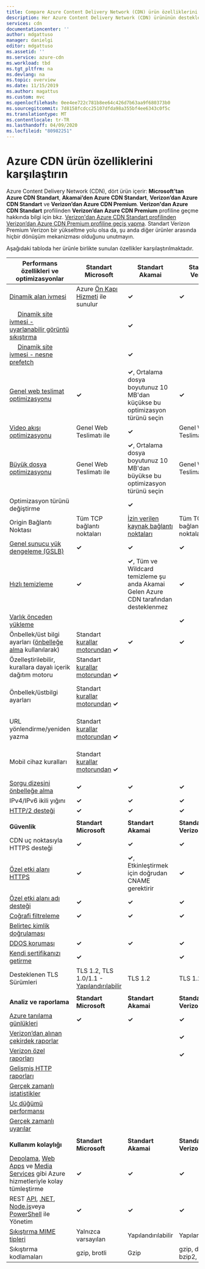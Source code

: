 ```yaml
---
title: Compare Azure Content Delivery Network (CDN) ürün özelliklerini karşılaştırın | Microsoft Docs
description: Her Azure Content Delivery Network (CDN) ürününün desteklediği özellikler hakkında bilgi edinin.
services: cdn
documentationcenter: ''
author: mdgattuso
manager: danielgi
editor: mdgattuso
ms.assetid: ''
ms.service: azure-cdn
ms.workload: tbd
ms.tgt_pltfrm: na
ms.devlang: na
ms.topic: overview
ms.date: 11/15/2019
ms.author: magattus
ms.custom: mvc
ms.openlocfilehash: 0ee4ee722c781b8ee64c426d7b63aa9f680373b0
ms.sourcegitcommit: 7d8158fcdcc25107dfda98a355bf4ee6343c0f5c
ms.translationtype: MT
ms.contentlocale: tr-TR
ms.lasthandoff: 04/09/2020
ms.locfileid: "80982251"
---
```

# <a name="compare-azure-cdn-product-features"></a>Azure CDN ürün özelliklerini karşılaştırın

Azure Content Delivery Network (CDN), dört ürün içerir: **Microsoft’tan Azure CDN Standart**, **Akamai’den Azure CDN Standart**, **Verizon’dan Azure CDN Standart** ve **Verizon’dan Azure CDN Premium**. **Verizon'dan Azure CDN Standart** profilinden **Verizon’dan Azure CDN Premium** profiline geçme hakkında bilgi için bkz. [Verizon'dan Azure CDN Standart profilinden Verizon’dan Azure CDN Premium profiline geçiş yapma](cdn-migrate.md). Standart Verizon Premium Verizon bir yükseltme yolu olsa da, şu anda diğer ürünler arasında hiçbir dönüşüm mekanizması olduğunu unutmayın.

Aşağıdaki tabloda her ürünle birlikte sunulan özellikler karşılaştırılmaktadır.

| **Performans özellikleri ve optimizasyonlar** | **Standart Microsoft** | **Standart Akamai** | **Standart Verizon** | **Premium Verizon** |
| --- | --- | --- | --- | --- |
| [Dinamik alan ivmesi](https://docs.microsoft.com/azure/cdn/cdn-dynamic-site-acceleration)  | Azure [Ön Kapı Hizmeti](https://docs.microsoft.com/azure/frontdoor/front-door-overview) ile sunulur | **&#x2713;**  | **&#x2713;** | **&#x2713;** |
| &nbsp;&nbsp;&nbsp;&nbsp;&nbsp;[Dinamik site ivmesi - uyarlanabilir görüntü sıkıştırma](https://docs.microsoft.com/azure/cdn/cdn-dynamic-site-acceleration#adaptive-image-compression-azure-cdn-from-akamai-only)  |  | **&#x2713;**  |  |  |
| &nbsp;&nbsp;&nbsp;&nbsp;&nbsp;[Dinamik site ivmesi - nesne prefetch](https://docs.microsoft.com/azure/cdn/cdn-dynamic-site-acceleration#object-prefetch-azure-cdn-from-akamai-only)  |  | **&#x2713;**  |  |  |
| [Genel web teslimat optimizasyonu](https://docs.microsoft.com/azure/cdn/cdn-optimization-overview#general-web-delivery)  | **&#x2713;** | **&#x2713;**, Ortalama dosya boyutunuz 10 MB'dan küçükse bu optimizasyon türünü seçin  | **&#x2713;** |  **&#x2713;** |
| [Video akışı optimizasyonu](https://docs.microsoft.com/azure/cdn/cdn-media-streaming-optimization)  | Genel Web Teslimatı ile | **&#x2713;**  | Genel Web Teslimatı ile |  Genel Web Teslimatı ile |
| [Büyük dosya optimizasyonu](https://docs.microsoft.com/azure/cdn/cdn-large-file-optimization)  | Genel Web Teslimatı ile | **&#x2713;**, Ortalama dosya boyutunuz 10 MB'dan büyükse bu optimizasyon türünü seçin   | Genel Web Teslimatı ile |  Genel Web Teslimatı ile |
| Optimizasyon türünü değiştirme | |**&#x2713;** | | |
| Origin Bağlantı Noktası |Tüm TCP bağlantı noktaları |[İzin verilen kaynak bağlantı noktaları](https://docs.microsoft.com/previous-versions/azure/mt757337(v%3Dazure.100)#allowed-origin-ports) |Tüm TCP bağlantı noktaları |Tüm TCP bağlantı noktaları |
| [Genel sunucu yük dengeleme (GSLB)](https://docs.microsoft.com/azure/traffic-manager/traffic-manager-load-balancing-azure)  | **&#x2713;** |**&#x2713;** |**&#x2713;** |**&#x2713;** |
| [Hızlı temizleme](cdn-purge-endpoint.md)  | **&#x2713;** |**&#x2713;**, Tüm ve Wildcard temizleme şu anda Akamai Gelen Azure CDN tarafından desteklenmez |**&#x2713;** |**&#x2713;** |
| [Varlık önceden yükleme](cdn-preload-endpoint.md)  |  | |**&#x2713;** |**&#x2713;** |
| Önbellek/üst bilgi ayarları ([önbelleğe alma](cdn-caching-rules.md) kullanılarak)  |Standart [kurallar motorundan](cdn-standard-rules-engine.md) **&#x2713;**  |**&#x2713;** |**&#x2713;** | |
| Özelleştirilebilir, kurallara dayalı içerik dağıtım motoru |Standart [kurallar motorundan](cdn-standard-rules-engine.md) **&#x2713;**  | | |kurallar [motorundan](cdn-rules-engine.md) **&#x2713;** |
| Önbellek/üstbilgi ayarları  |Standart [kurallar motorundan](cdn-standard-rules-engine.md) **&#x2713;** | | |Premium [kurallar motorini](cdn-rules-engine.md) kullanarak **&#x2713;** |
| URL yönlendirme/yeniden yazma |Standart [kurallar motorundan](cdn-standard-rules-engine.md) **&#x2713;**  | | |Premium [kurallar motorini](cdn-rules-engine.md) kullanarak **&#x2713;** |
| Mobil cihaz kuralları  |Standart [kurallar motorundan](cdn-standard-rules-engine.md) **&#x2713;** | | |Premium [kurallar motorini](cdn-rules-engine.md) kullanarak **&#x2713;** |
| [Sorgu dizesini önbelleğe alma](cdn-query-string.md)  | **&#x2713;** |**&#x2713;** |**&#x2713;** |**&#x2713;** |
| IPv4/IPv6 ikili yığını | **&#x2713;** |**&#x2713;** |**&#x2713;** |**&#x2713;** |
| [HTTP/2 desteği](cdn-http2.md)  | **&#x2713;** |**&#x2713;** |**&#x2713;** |**&#x2713;** |
||||
 **Güvenlik** | **Standart Microsoft** | **Standart Akamai** | **Standart Verizon** | **Premium Verizon** | 
| CDN uç noktasıyla HTTPS desteği | **&#x2713;** |**&#x2713;** |**&#x2713;** |**&#x2713;** |
| [Özel etki alanı HTTPS](cdn-custom-ssl.md)  | **&#x2713;** | **&#x2713;**, Etkinleştirmek için doğrudan CNAME gerektirir |**&#x2713;** |**&#x2713;** |
| [Özel etki alanı adı desteği](cdn-map-content-to-custom-domain.md)  | **&#x2713;** |**&#x2713;** |**&#x2713;** |**&#x2713;** |
| [Coğrafi filtreleme](cdn-restrict-access-by-country.md)  | **&#x2713;** |**&#x2713;** |**&#x2713;** |**&#x2713;** |
| [Belirteç kimlik doğrulaması](cdn-token-auth.md)  |  |  |  |**&#x2713;**| 
| [DDOS koruması](https://www.us-cert.gov/ncas/tips/ST04-015)  | **&#x2713;** |**&#x2713;** |**&#x2713;** |**&#x2713;** |
| [Kendi sertifikanızı getirme](cdn-custom-ssl.md?tabs=option-2-enable-https-with-your-own-certificate#tlsssl-certificates) |**&#x2713;** |  | **&#x2713;** | **&#x2713;** |
| Desteklenen TLS Sürümleri | TLS 1.2, TLS 1.0/1.1 - [Yapılandırılabilir](https://docs.microsoft.com/rest/api/cdn/customdomains/enablecustomhttps#usermanagedhttpsparameters) | TLS 1.2 | TLS 1.2 | TLS 1.2 |
||||
| **Analiz ve raporlama** | **Standart Microsoft** | **Standart Akamai** | **Standart Verizon** | **Premium Verizon** | 
| [Azure tanılama günlükleri](cdn-azure-diagnostic-logs.md)  | **&#x2713;** | **&#x2713;** |**&#x2713;** |**&#x2713;** |
| [Verizon’dan alınan çekirdek raporlar](cdn-analyze-usage-patterns.md)  |  | |**&#x2713;** |**&#x2713;** |
| [Verizon özel raporları](cdn-verizon-custom-reports.md)  |  | |**&#x2713;** |**&#x2713;** |
| [Gelişmiş HTTP raporları](cdn-advanced-http-reports.md)  |  | | |**&#x2713;** |
| [Gerçek zamanlı istatistikler](cdn-real-time-stats.md)  |  | | |**&#x2713;** |
| [Uç düğümü performansı](cdn-edge-performance.md)  |  | | |**&#x2713;** |
| [Gerçek zamanlı uyarılar](cdn-real-time-alerts.md)  |  | | |**&#x2713;** |
||||
| **Kullanım kolaylığı** | **Standart Microsoft** | **Standart Akamai** | **Standart Verizon** | **Premium Verizon** | 
| [Depolama](cdn-create-a-storage-account-with-cdn.md), [Web Apps](cdn-add-to-web-app.md) ve [Media Services](../media-services/media-services-portal-manage-streaming-endpoints.md) gibi Azure hizmetleriyle kolay tümleştirme  | **&#x2713;** |**&#x2713;** |**&#x2713;** |**&#x2713;** |
| REST [API](/rest/api/cdn/), [.NET](cdn-app-dev-net.md), [Node.js](cdn-app-dev-node.md)veya [PowerShell](cdn-manage-powershell.md) ile Yönetim  | **&#x2713;** |**&#x2713;** |**&#x2713;** |**&#x2713;** |
| [Sıkıştırma MIME tipleri](https://docs.microsoft.com/azure/cdn/cdn-improve-performance)  |Yalnızca varsayılan |Yapılandırılabilir |Yapılandırılabilir  |Yapılandırılabilir  |
| Sıkıştırma kodlamaları  |gzip, brotli |Gzip |gzip, deflate, bzip2, brotili  |gzip, deflate, bzip2, brotili  |







